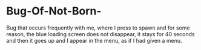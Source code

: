 # Bug-Of-Not-Born-
Bug that occurs frequently with me, where I press to spawn and for some reason, the blue loading screen does not disappear, it stays for 40 seconds and then it goes up and I appear in the menu, as if I had given a menu. 

